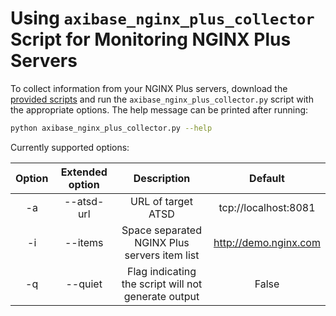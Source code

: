 # Using `axibase_nginx_plus_collector` Script for Monitoring NGINX Plus Servers
To collect information from your NGINX Plus servers, download the [provided scripts](./src/) and run the `axibase_nginx_plus_collector.py` script with the appropriate options.
The help message can be printed after running:

```sh
python axibase_nginx_plus_collector.py --help
```
Currently supported options:

|Option|Extended option|    Description                                         |                 Default               |
|:----:|:-------------:|:------------------------------------------------------:|:-------------------------------------:|
|-a    | --atsd-url    | URL of target ATSD                                     | tcp://localhost:8081                  |
|-i    | --items       | Space separated NGINX Plus servers item list           | http://demo.nginx.com                 |
|-q    | --quiet       | Flag indicating the script will not generate output    | False                                 |
